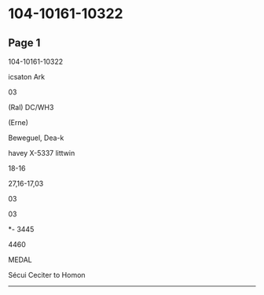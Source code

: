 # 104-10161-10322

## Page 1

104-10161-10322

icsaton Ark

03

(Ral) DC/WH3

(Erne)

Beweguel, Dea-k

havey X-5337 littwin

18-16

27,16-17,03

03

03

*- 3445

4460

MEDAL

Sécui Ceciter to Homon

---

